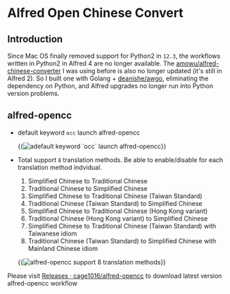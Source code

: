 # Alfred Open Chinese Convert


<!--more-->

## Introduction

Since Mac OS finally removed support for Python2 in `12.3`, the workflows written in Python2 in Alfred 4 are no longer available. The [amowu/alfred-chinese-converter](https://github.com/amowu/alfred-chinese-converter) I was using before is also no longer updated (it's still in Alfred 2). So I built one with Golang + [deanishe/awgo](https://github.com/deanishe/awgo), eliminating the dependency on Python, and Alfred upgrades no longer run into Python version problems.

## alfred-opencc

- default keyword `occ` launch alfred-opencc

    {{<image src="/posts/alfred-open-chinese-convert/img/1.jpg" alt="adefault keyword `occ` launch alfred-opencc">}}

- Total support `8` translation methods. Be able to enable/disable for each translation method indvidual.

    1. Simplified Chinese to Traditional Chinese
    1. Traditional Chinese to Simplified Chinese
    1. Simplified Chinese to Traditional Chinese (Taiwan Standard)
    1. Traditional Chinese (Taiwan Standard) to Simplified Chinese
    1. Simplified Chinese to Traditional Chinese (Hong Kong variant)
    1. Traditional Chinese (Hong Kong variant) to Simplified Chinese
    1. Simplified Chinese to Traditional Chinese (Taiwan Standard) with Taiwanese idiom
    1. Traditional Chinese (Taiwan Standard) to Simplified Chinese with Mainland Chinese idiom

    {{<image src="/posts/alfred-open-chinese-convert/img/placeholder.jpg" alt="alfred-opencc support 8 translation methods">}}


Please visit [Releases · cage1016/alfred-opencc](https://github.com/cage1016/alfred-opencc/releases) to download latest version alfred-opencc workflow
